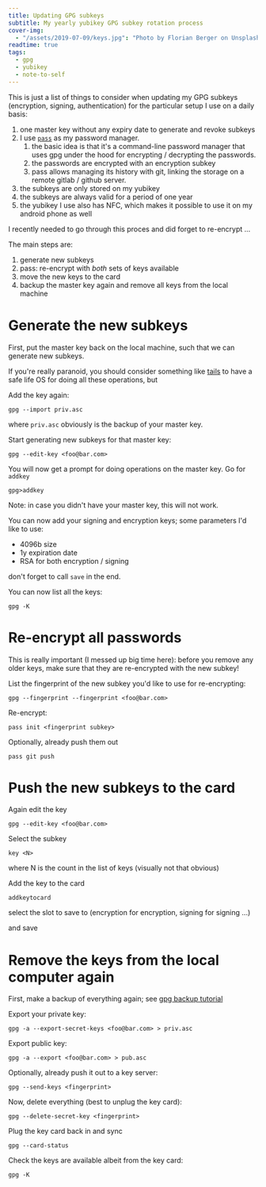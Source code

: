 ```yaml
---
title: Updating GPG subkeys
subtitle: My yearly yubikey GPG subkey rotation process
cover-img:
  - "/assets/2019-07-09/keys.jpg": "Photo by Florian Berger on Unsplash"
readtime: true
tags:
  - gpg
  - yubikey
  - note-to-self
---
```


This is just a list of things to consider when updating my GPG subkeys (encryption, signing, authentication) for the particular setup I use on a daily basis:

1. one master key without any expiry date to generate and revoke subkeys
1. I use [`pass`] as my password manager.
   1. the basic idea is that it's a command-line password manager that uses gpg under the hood for encrypting / decrypting the passwords.
   1. the passwords are encrypted with an encryption subkey
   1. pass allows managing its history with git, linking the storage on a remote gitlab / github server.
1. the subkeys are only stored on my yubikey
1. the subkeys are always valid for a period of one year
1. the yubikey I use also has NFC, which makes it possible to use it on my android phone as well

I recently needed to go through this proces and did forget to re-encrypt ...

The main steps are:

1. generate new subkeys
1. pass: re-encrypt with _both_ sets of keys available
1. move the new keys to the card
1. backup the master key again and remove all keys from the local machine

# Generate the new subkeys

First, put the master key back on the local machine, such that we can generate new subkeys.

If you're really paranoid, you should consider something like [tails] to have a safe life OS for doing all these operations, but

Add the key again:

    gpg --import priv.asc

where `priv.asc` obviously is the backup of your master key.

Start generating new subkeys for that master key:

    gpg --edit-key <foo@bar.com>

You will now get a prompt for doing operations on the master key. Go for `addkey`

    gpg>addkey

Note: in case you didn't have your master key, this will not work.

You can now add your signing and encryption keys; some parameters I'd like to use:

- 4096b size
- 1y expiration date
- RSA for both encryption / signing

don't forget to call `save` in the end.

You can now list all the keys:

    gpg -K

# Re-encrypt all passwords

This is really important (I messed up big time here): before you remove any older keys, make sure that they are re-encrypted with the new subkey!

List the fingerprint of the new subkey you'd like to use for re-encrypting:

    gpg --fingerprint --fingerprint <foo@bar.com>

Re-encrypt:

    pass init <fingerprint subkey>

Optionally, already push them out

    pass git push

# Push the new subkeys to the card

Again edit the key

    gpg --edit-key <foo@bar.com>

Select the subkey

    key <N>

where N is the count in the list of keys (visually not that obvious)

Add the key to the card

    addkeytocard

select the slot to save to (encryption for encryption, signing for signing ...)

and save

# Remove the keys from the local computer again

First, make a backup of everything again; see [gpg backup tutorial]

Export your private key:

    gpg -a --export-secret-keys <foo@bar.com> > priv.asc

Export public key:

    gpg -a --export <foo@bar.com> > pub.asc

Optionally, already push it out to a key server:

    gpg --send-keys <fingerprint>

Now, delete everything (best to unplug the key card):

    gpg --delete-secret-key <fingerprint>

Plug the key card back in and sync

    gpg --card-status

Check the keys are available albeit from the key card:

    gpg -K

[`pass`]: https://www.passwordstore.org/
[tails]: https://tails.boum.org/
[gpg backup tutorial]: http://www.racoonlab.com/2013/02/how-to-remove-the-private-master-key-from-your-laptop/
